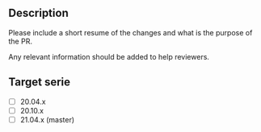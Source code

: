 ## Description

Please include a short resume of the changes and what is the purpose of the PR.

Any relevant information should be added to help reviewers.

## Target serie

- [ ] 20.04.x
- [ ] 20.10.x
- [ ] 21.04.x (master)
